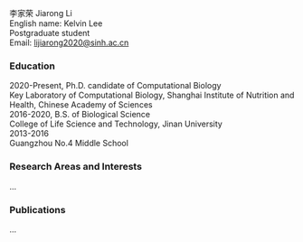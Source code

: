 李家荣 Jiarong Li  
English name: Kelvin Lee  
Postgraduate student  
Email: lijiarong2020@sinh.ac.cn  

### Education  
2020-Present, Ph.D. candidate of Computational Biology  
Key Laboratory of Computational Biology, Shanghai Institute of Nutrition and Health, Chinese Academy of Sciences  
2016-2020, B.S. of Biological Science  
College of Life Science and Technology, Jinan University  
2013-2016   
Guangzhou No.4 Middle School  

### Research Areas and Interests  
...

### Publications
...
